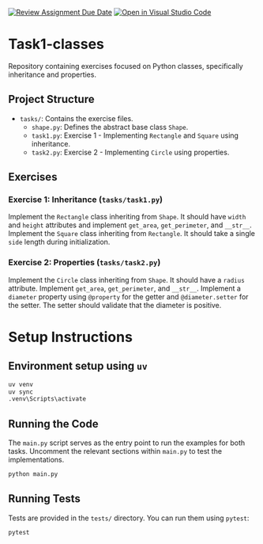 [![Review Assignment Due Date](https://classroom.github.com/assets/deadline-readme-button-22041afd0340ce965d47ae6ef1cefeee28c7c493a6346c4f15d667ab976d596c.svg)](https://classroom.github.com/a/IZKxKZ71)
[![Open in Visual Studio Code](https://classroom.github.com/assets/open-in-vscode-2e0aaae1b6195c2367325f4f02e2d04e9abb55f0b24a779b69b11b9e10269abc.svg)](https://classroom.github.com/online_ide?assignment_repo_id=19291464&assignment_repo_type=AssignmentRepo)
# Task1-classes

Repository containing exercises focused on Python classes, specifically inheritance and properties.

## Project Structure

-   `tasks/`: Contains the exercise files.
    -   `shape.py`: Defines the abstract base class `Shape`.
    -   `task1.py`: Exercise 1 - Implementing `Rectangle` and `Square` using inheritance.
    -   `task2.py`: Exercise 2 - Implementing `Circle` using properties.

## Exercises

### Exercise 1: Inheritance (`tasks/task1.py`)

Implement the `Rectangle` class inheriting from `Shape`. It should have `width` and `height` attributes and implement `get_area`, `get_perimeter`, and `__str__`.
Implement the `Square` class inheriting from `Rectangle`. It should take a single `side` length during initialization.

### Exercise 2: Properties (`tasks/task2.py`)

Implement the `Circle` class inheriting from `Shape`. It should have a `radius` attribute. Implement `get_area`, `get_perimeter`, and `__str__`.
Implement a `diameter` property using `@property` for the getter and `@diameter.setter` for the setter. The setter should validate that the diameter is positive.

# Setup Instructions

## Environment setup using `uv`
```bash
uv venv
uv sync
.venv\Scripts\activate
```

## Running the Code

The `main.py` script serves as the entry point to run the examples for both tasks. Uncomment the relevant sections within `main.py` to test the implementations.

```bash
python main.py
```

## Running Tests

Tests are provided in the `tests/` directory. You can run them using `pytest`:

```bash
pytest
```
